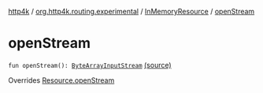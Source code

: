 [http4k](../../index.md) / [org.http4k.routing.experimental](../index.md) / [InMemoryResource](index.md) / [openStream](./open-stream.md)

# openStream

`fun openStream(): `[`ByteArrayInputStream`](http://docs.oracle.com/javase/6/docs/api/java/io/ByteArrayInputStream.html) [(source)](https://github.com/http4k/http4k/blob/master/http4k-incubator/src/main/kotlin/org/http4k/routing/experimental/InMemoryResource.kt#L22)

Overrides [Resource.openStream](../-resource/open-stream.md)

